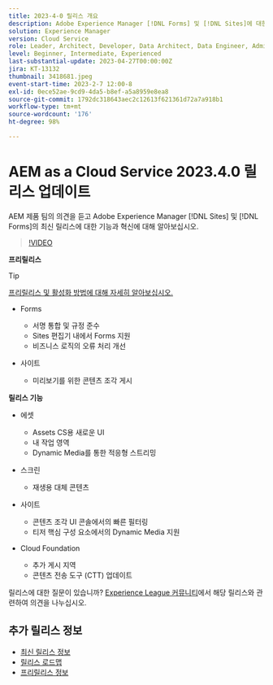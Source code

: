 ```yaml
---
title: 2023-4-0 릴리스 개요
description: Adobe Experience Manager [!DNL Forms] 및 [!DNL Sites]에 대한 2023-2-0 릴리스의 최신 기능과 혁신에 대해 알아보십시오.
solution: Experience Manager
version: Cloud Service
role: Leader, Architect, Developer, Data Architect, Data Engineer, Admin, User
level: Beginner, Intermediate, Experienced
last-substantial-update: 2023-04-27T00:00:00Z
jira: KT-13132
thumbnail: 3418681.jpeg
event-start-time: 2023-2-7 12:00-8
exl-id: 0ece52ae-9cd9-4da5-b8ef-a5a8959e8ea8
source-git-commit: 1792dc318643aec2c12613f621361d72a7a918b1
workflow-type: tm+mt
source-wordcount: '176'
ht-degree: 98%

---
```


# AEM as a Cloud Service 2023.4.0 릴리스 업데이트

AEM 제품 팀의 의견을 듣고 Adobe Experience Manager [!DNL Sites] 및 [!DNL Forms]의 최신 릴리스에 대한 기능과 혁신에 대해 알아보십시오.

>[!VIDEO](https://video.tv.adobe.com/v/3418681/?learn=on)

**프리릴리스**

>[!TIP]
>
>[프리릴리스 및 활성화 방법에 대해 자세히 알아보십시오.](https://experienceleague.adobe.com/docs/experience-manager-cloud-service/content/release-notes/prerelease.html)

* Forms
   * 서명 통합 및 규정 준수
   * Sites 편집기 내에서 Forms 지원
   * 비즈니스 로직의 오류 처리 개선

* 사이트
   * 미리보기를 위한 콘텐츠 조각 게시

**릴리스 기능**

* 에셋
   * Assets CS용 새로운 UI
   * 내 작업 영역
   * Dynamic Media를 통한 적응형 스트리밍

* 스크린
   * 재생용 대체 콘텐츠

* 사이트
   * 콘텐츠 조각 UI 콘솔에서의 빠른 필터링
   * 티저 핵심 구성 요소에서의 Dynamic Media 지원

* Cloud Foundation
   * 추가 게시 지역
   * 콘텐츠 전송 도구 (CTT) 업데이트


릴리스에 대한 질문이 있습니까?  [Experience League 커뮤니티](https://adobe.ly/43FGHk0)에서 해당 릴리스와 관련하여 의견을 나누십시오.


## 추가 릴리스 정보

* [최신 릴리스 정보](https://experienceleague.adobe.com/docs/experience-manager-cloud-service/content/release-notes/home.html)
* [릴리스 로드맵](https://experienceleague.adobe.com/docs/experience-manager-release-information/aem-release-updates/update-releases-roadmap.html)
* [프리릴리스 정보](https://experienceleague.adobe.com/docs/experience-manager-cloud-service/content/release-notes/prerelease.html?lang=ko-KR)
